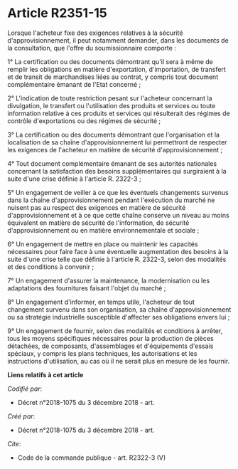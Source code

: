 # Article R2351-15

Lorsque l'acheteur fixe des exigences relatives à la sécurité d'approvisionnement, il peut notamment demander, dans les
documents de la consultation, que l'offre du soumissionnaire comporte : 

1° La certification ou des documents démontrant qu'il sera à même de remplir les obligations en matière d'exportation,
d'importation, de transfert et de transit de marchandises liées au contrat, y compris tout document complémentaire émanant de
l'Etat concerné ; 

2° L'indication de toute restriction pesant sur l'acheteur concernant la divulgation, le transfert ou l'utilisation des
produits et services ou toute information relative à ces produits et services qui résulterait des régimes de contrôle
d'exportations ou des régimes de sécurité ; 

3° La certification ou des documents démontrant que l'organisation et la localisation de sa chaîne d'approvisionnement lui
permettront de respecter les exigences de l'acheteur en matière de sécurité d'approvisionnement ; 

4° Tout document complémentaire émanant de ses autorités nationales concernant la satisfaction des besoins supplémentaires
qui surgiraient à la suite d'une crise définie à l'article R. 2322-3 ; 

5° Un engagement de veiller à ce que les éventuels changements survenus dans la chaîne d'approvisionnement pendant
l'exécution du marché ne nuisent pas au respect des exigences en matière de sécurité d'approvisionnement et à ce que cette
chaîne conserve un niveau au moins équivalent en matière de sécurité de l'information, de sécurité d'approvisionnement ou en
matière environnementale et sociale ; 

6° Un engagement de mettre en place ou maintenir les capacités nécessaires pour faire face à une éventuelle augmentation des
besoins à la suite d'une crise telle que définie à l'article R. 2322-3, selon des modalités et des conditions à convenir ; 

7° Un engagement d'assurer la maintenance, la modernisation ou les adaptations des fournitures faisant l'objet du marché ; 

8° Un engagement d'informer, en temps utile, l'acheteur de tout changement survenu dans son organisation, sa chaîne
d'approvisionnement ou sa stratégie industrielle susceptible d'affecter ses obligations envers lui ; 

9° Un engagement de fournir, selon des modalités et conditions à arrêter, tous les moyens spécifiques nécessaires pour la
production de pièces détachées, de composants, d'assemblages et d'équipements d'essais spéciaux, y compris les plans
techniques, les autorisations et les instructions d'utilisation, au cas où il ne serait plus en mesure de les fournir.

**Liens relatifs à cet article**

_Codifié par_:

  - Décret n°2018-1075 du 3 décembre 2018 - art.

_Créé par_:

  - Décret n°2018-1075 du 3 décembre 2018 - art.

_Cite_:

  - Code de la commande publique - art. R2322-3 (V)
